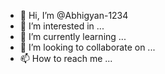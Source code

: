- 👋 Hi, I’m @Abhigyan-1234
- 👀 I’m interested in ...
- 🌱 I’m currently learning ...
- 💞️ I’m looking to collaborate on ...
- 📫 How to reach me ...

<!---
Abhigyan-1234/Abhigyan-1234 is a ✨ special ✨ repository because its `README.md` (this file) appears on your GitHub profile.
You can click the preview link to take a look at your changes.
--->
